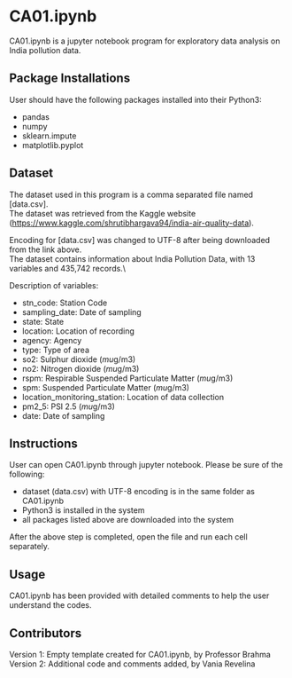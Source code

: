 # CA01.ipynb

CA01.ipynb is a jupyter notebook program for exploratory data analysis on India pollution data.

## Package Installations

User should have the following packages installed into their Python3:
* pandas
* numpy
* sklearn.impute
* matplotlib.pyplot

## Dataset

The dataset used in this program is a comma separated file named [data.csv].\
The dataset was retrieved from the Kaggle website (https://www.kaggle.com/shrutibhargava94/india-air-quality-data).

Encoding for [data.csv] was changed to UTF-8 after being downloaded from the link above.\
The dataset contains information about India Pollution Data, with 13 variables and 435,742 records.\

Description of variables:
 * stn_code: Station Code
 * sampling_date: Date of sampling
 * state: State
 * location: Location of recording
 * agency: Agency
 * type: Type of area
 * so2: Sulphur dioxide (*mu*g/m3)
 * no2: Nitrogen dioxide (*mu*g/m3)
 * rspm: Respirable Suspended Particulate Matter (*mu*g/m3)
 * spm: Suspended Particulate Matter (*mu*g/m3)
 * location_monitoring_station: Location of data collection
 * pm2_5: PSI 2.5 (*mu*g/m3)
 * date: Date of sampling

## Instructions

User can open CA01.ipynb through jupyter notebook.
Please be sure of the following:
* dataset (data.csv) with UTF-8 encoding is in the same folder as CA01.ipynb
* Python3 is installed in the system
* all packages listed above are downloaded into the system

After the above step is completed, open the file and run each cell separately.

## Usage

CA01.ipynb has been provided with detailed comments to help the user understand the codes.

## Contributors
Version 1: Empty template created for CA01.ipynb, by Professor Brahma\
Version 2: Additional code and comments added, by Vania Revelina
